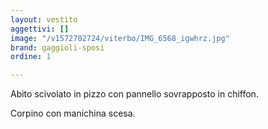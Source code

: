 ```yaml
---
layout: vestito
aggettivi: []
image: "/v1572702724/viterbo/IMG_6568_igwhrz.jpg"
brand: gaggioli-sposi
ordine: 1

---
```

Abito scivolato in pizzo con pannello sovrapposto in chiffon.

Corpino con manichina scesa.